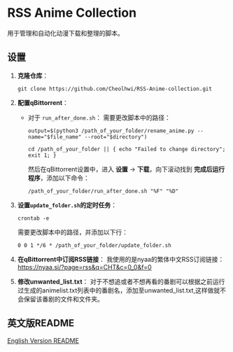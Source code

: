 # RSS Anime Collection

用于管理和自动化动漫下载和整理的脚本。

## 设置

1. **克隆仓库**：
    ```
    git clone https://github.com/Cheolhwi/RSS-Anime-collection.git
    ```

2. **配置qBittorrent**：
    - 对于 `run_after_done.sh`：
      需要更改脚本中的路径：
      ```
      output=$(python3 /path_of_your_folder/rename_anime.py --name="$file_name" --root="$directory")
      
      cd /path_of_your_folder || { echo "Failed to change directory"; exit 1; }
      ```
      然后在qBittorrent设置中，进入 **设置** -> **下载**，向下滚动找到 **完成后运行程序**，添加以下命令：
      ```
      /path_of_your_folder/run_after_done.sh "%F" "%D"
      ```

3. **设置`update_folder.sh`的定时任务**：
    ```
    crontab -e
    ```
    需要更改脚本中的路径，并添加以下行：
    ```
    0 0 1 */6 * /path_of_your_folder/update_folder.sh
    ```

4. **在qBittorrent中订阅RSS链接**：
    我使用的是nyaa的繁体中文RSS订阅链接： https://nyaa.si/?page=rss&q=CHT&c=0_0&f=0

5. **修改unwanted_list.txt**：
    对于不想追或者不想再看的番剧可以根据之前运行过生成的animelist.txt列表中的番剧名，添加至unwanted_list.txt,这样做就不会保留该番剧的文件和文件夹。

## 英文版README

[English Version README](README_EN.md)
